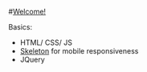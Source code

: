 #[Welcome!](https://peachykeen9.github.io)

Basics:
- HTML/ CSS/ JS
- [Skeleton](http://getskeleton.com/) for mobile responsiveness
- JQuery 